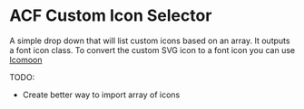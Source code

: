 # ACF Custom Icon Selector

A simple drop down that will list custom icons based on an array. It outputs a font icon class. To convert the custom SVG icon to a font icon you can use [Icomoon](https://icomoon.io/app/) 

TODO:
- Create better way to import array of icons
